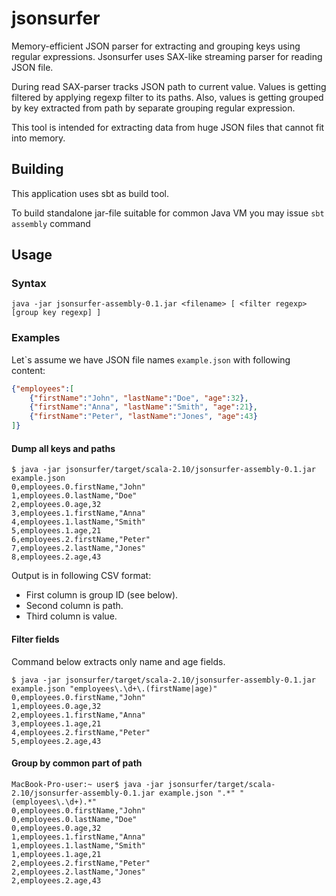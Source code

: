 # jsonsurfer
Memory-efficient JSON parser for extracting and grouping keys using regular expressions. Jsonsurfer uses SAX-like streaming parser for reading JSON file.

During read SAX-parser tracks JSON path to current value. Values is getting filtered by applying regexp filter to its paths. Also, values is getting grouped by key extracted from path by separate grouping regular expression.

This tool is intended for extracting data from huge JSON files that cannot fit into memory.

## Building
This application uses sbt as build tool.

To build standalone jar-file suitable for common Java VM you may issue `sbt assembly` command

## Usage
### Syntax
```
java -jar jsonsurfer-assembly-0.1.jar <filename> [ <filter regexp> [group key regexp] ]
```

### Examples

Let\`s assume we have JSON file names `example.json` with following content:
```json
{"employees":[
    {"firstName":"John", "lastName":"Doe", "age":32},
    {"firstName":"Anna", "lastName":"Smith", "age":21},
    {"firstName":"Peter", "lastName":"Jones", "age":43}
]}
```

#### Dump all keys and paths

```
$ java -jar jsonsurfer/target/scala-2.10/jsonsurfer-assembly-0.1.jar example.json
0,employees.0.firstName,"John"
1,employees.0.lastName,"Doe"
2,employees.0.age,32
3,employees.1.firstName,"Anna"
4,employees.1.lastName,"Smith"
5,employees.1.age,21
6,employees.2.firstName,"Peter"
7,employees.2.lastName,"Jones"
8,employees.2.age,43
```

Output is in following CSV format:
* First column is group ID (see below).
* Second column is path.
* Third column is value.

#### Filter fields

Command below extracts only name and age fields.
```
$ java -jar jsonsurfer/target/scala-2.10/jsonsurfer-assembly-0.1.jar example.json "employees\.\d+\.(firstName|age)"
0,employees.0.firstName,"John"
1,employees.0.age,32
2,employees.1.firstName,"Anna"
3,employees.1.age,21
4,employees.2.firstName,"Peter"
5,employees.2.age,43
```

#### Group by common part of path
```
MacBook-Pro-user:~ user$ java -jar jsonsurfer/target/scala-2.10/jsonsurfer-assembly-0.1.jar example.json ".*" "(employees\.\d+).*"
0,employees.0.firstName,"John"
0,employees.0.lastName,"Doe"
0,employees.0.age,32
1,employees.1.firstName,"Anna"
1,employees.1.lastName,"Smith"
1,employees.1.age,21
2,employees.2.firstName,"Peter"
2,employees.2.lastName,"Jones"
2,employees.2.age,43
```
